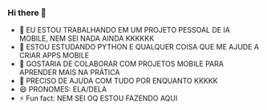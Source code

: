 ### Hi there 👋

- 🔭 EU ESTOU TRABALHANDO EM UM PROJETO PESSOAL DE IA MOBILE, NEM SEI NADA AINDA KKKKKK
- 🌱 ESTOU ESTUDANDO PYTHON E QUALQUER COISA QUE ME AJUDE A CRIAR APPS MOBILE
- 👯 GOSTARIA DE COLABORAR COM PROJETOS MOBILE PARA APRENDER MAIS NA PRÁTICA
- 🤔 PRECISO DE AJUDA COM TUDO POR ENQUANTO KKKKK 
- 😄 PRONOMES: ELA/DELA
- ⚡ Fun fact: NEM SEI OQ ESTOU FAZENDO AQUI
